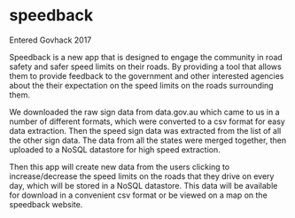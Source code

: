 # speedback
Entered Govhack 2017

Speedback is a new app that is designed to engage the community in road safety and safer speed limits on their roads. By providing a tool that allows them to provide feedback to the government and other interested agencies about the their expectation on the speed limits on the roads surrounding them.

We downloaded the raw sign data from data.gov.au which came to us in a number of different formats, which were converted to a csv format for easy data extraction. Then the speed sign data was extracted from the list of all the other sign data. The data from all the states were merged together, then uploaded to a NoSQL datastore for high speed extraction.

Then this app will create new data from the users clicking to increase/decrease the speed limits on the roads that they drive on every day, which will be stored in a NoSQL datastore. This data will be available for download in a convenient csv format or be viewed on a map on the speedback website.
